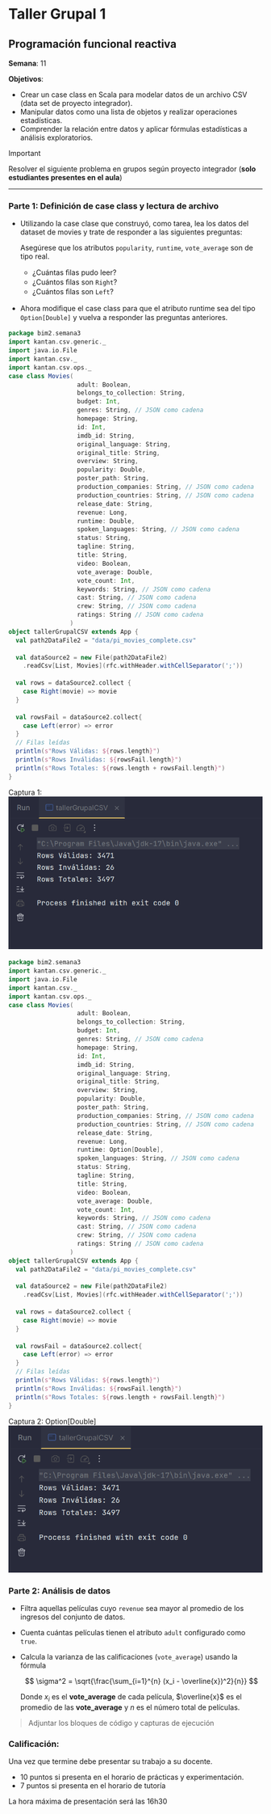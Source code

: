 # Taller Grupal  1
## Programación funcional reactiva

**Semana**: 11

**Objetivos**:

- Crear un case class en Scala para modelar datos de un archivo CSV (data set de proyecto integrador).
- Manipular datos como una lista de objetos y realizar operaciones estadísticas.
- Comprender la relación entre datos y aplicar fórmulas estadísticas a análisis exploratorios.

> [!IMPORTANT]
> Resolver el siguiente problema en grupos según proyecto integrador (**solo estudiantes presentes en el aula**)

***



### Parte 1: Definición de case class y lectura de archivo

- Utilizando la case clase que construyó, como tarea, lea los datos del dataset de movies y trate de responder a las siguientes preguntas:

  Asegúrese que los atributos `popularity`, `runtime`, `vote_average` son de tipo real.

  - ¿Cuántas ﬁlas pudo leer?
  - ¿Cuántos ﬁlas son `Right`?
  - ¿Cuántos ﬁlas son `Left`?

- Ahora modiﬁque el case class para que el atributo runtime sea del tipo
`Option[Double]` y vuelva a responder las preguntas anteriores.

```scala
package bim2.semana3
import kantan.csv.generic._
import java.io.File
import kantan.csv._
import kantan.csv.ops._
case class Movies(
                   adult: Boolean,
                   belongs_to_collection: String,
                   budget: Int,
                   genres: String, // JSON como cadena
                   homepage: String,
                   id: Int,
                   imdb_id: String,
                   original_language: String,
                   original_title: String,
                   overview: String,
                   popularity: Double,
                   poster_path: String,
                   production_companies: String, // JSON como cadena
                   production_countries: String, // JSON como cadena
                   release_date: String,
                   revenue: Long,
                   runtime: Double,
                   spoken_languages: String, // JSON como cadena
                   status: String,
                   tagline: String,
                   title: String,
                   video: Boolean,
                   vote_average: Double,
                   vote_count: Int,
                   keywords: String, // JSON como cadena
                   cast: String, // JSON como cadena
                   crew: String, // JSON como cadena
                   ratings: String // JSON como cadena
                 )
object tallerGrupalCSV extends App {
  val path2DataFile2 = "data/pi_movies_complete.csv"

  val dataSource2 = new File(path2DataFile2)
    .readCsv[List, Movies](rfc.withHeader.withCellSeparator(';'))

  val rows = dataSource2.collect {
    case Right(movie) => movie
  }

  val rowsFail = dataSource2.collect{
    case Left(error) => error
  }
  // Filas leídas
  println(s"Rows Válidas: ${rows.length}")
  println(s"Rows Inválidas: ${rowsFail.length}")
  println(s"Rows Totales: ${rows.length + rowsFail.length}")
}

```
Captura 1: 
![alt text](image-5.png)

```scala
package bim2.semana3
import kantan.csv.generic._
import java.io.File
import kantan.csv._
import kantan.csv.ops._
case class Movies(
                   adult: Boolean,
                   belongs_to_collection: String,
                   budget: Int,
                   genres: String, // JSON como cadena
                   homepage: String,
                   id: Int,
                   imdb_id: String,
                   original_language: String,
                   original_title: String,
                   overview: String,
                   popularity: Double,
                   poster_path: String,
                   production_companies: String, // JSON como cadena
                   production_countries: String, // JSON como cadena
                   release_date: String,
                   revenue: Long,
                   runtime: Option[Double],
                   spoken_languages: String, // JSON como cadena
                   status: String,
                   tagline: String,
                   title: String,
                   video: Boolean,
                   vote_average: Double,
                   vote_count: Int,
                   keywords: String, // JSON como cadena
                   cast: String, // JSON como cadena
                   crew: String, // JSON como cadena
                   ratings: String // JSON como cadena
                 )
object tallerGrupalCSV extends App {
  val path2DataFile2 = "data/pi_movies_complete.csv"

  val dataSource2 = new File(path2DataFile2)
    .readCsv[List, Movies](rfc.withHeader.withCellSeparator(';'))

  val rows = dataSource2.collect {
    case Right(movie) => movie
  }

  val rowsFail = dataSource2.collect{
    case Left(error) => error
  }
  // Filas leídas
  println(s"Rows Válidas: ${rows.length}")
  println(s"Rows Inválidas: ${rowsFail.length}")
  println(s"Rows Totales: ${rows.length + rowsFail.length}")
}

```

Captura 2: Option[Double]
![alt text](image-6.png)

### Parte 2: Análisis de datos

- Filtra aquellas películas cuyo `revenue` sea mayor al promedio de los ingresos del conjunto de datos.
- Cuenta cuántas películas tienen el atributo `adult` configurado como `true`.
- Calcula la varianza de las calificaciones (`vote_average`) usando la fórmula

  $$
  \sigma^2 = \sqrt{\frac{\sum_{i=1}^{n} (x_i - \overline{x})^2}{n}}
  $$

  Donde $x_i$ es el **vote_average** de cada película, $\overline{x}$ es el promedio de las **vote_average** y $n$ es el número total de películas.

> Adjuntar los bloques de código y capturas de ejecución

### Calificación:

Una vez que termine debe presentar su trabajo a su docente.

- 10 puntos si presenta en el horario de prácticas y experimentación.
- 7 puntos si presenta en el horario de tutoría

La hora máxima de presentación será las 16h30
